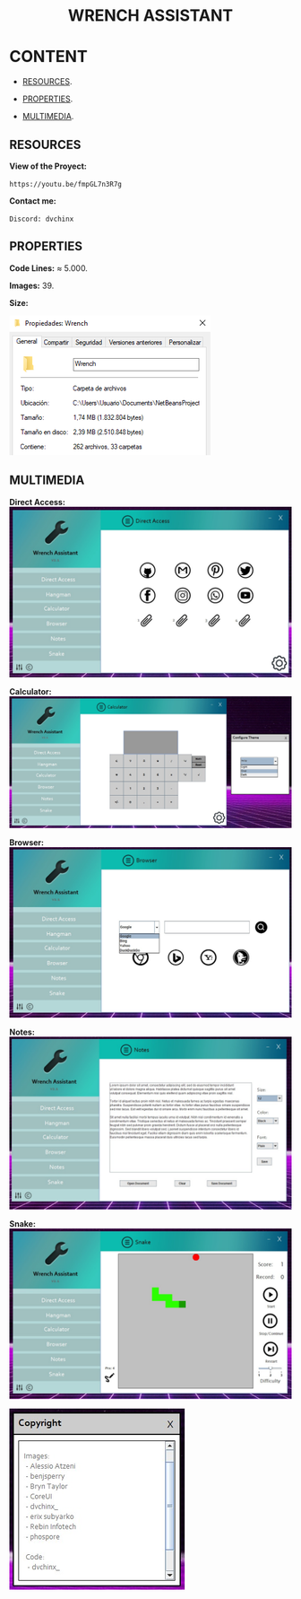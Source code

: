 <h1 align="center">WRENCH ASSISTANT</h1>

<h1>CONTENT</h1>

* [RESOURCES](https://github.com/dvchinx/Wrench/tree/master#resources).

* [PROPERTIES](https://github.com/dvchinx/Wrench/tree/master#properties).

* [MULTIMEDIA](https://github.com/dvchinx/Wrench/tree/master#multimedia).

<h2>RESOURCES</h2>

**View of the Proyect:**

`https://youtu.be/fmpGL7n3R7g`

**Contact me:**

`Discord: dvchinx`

<h2>PROPERTIES</h2>

**Code Lines:** ≈ 5.000.

**Images:** 39.

**Size:** 

![ScreenShot](https://github.com/dvchinx/Wrench/blob/master/src/image.png)

<h2>MULTIMEDIA</h2>

**Direct Access:**
![ScreenShot](https://github.com/dvchinx/Wrench/blob/master/src/img0.jpg)

**Calculator:**
![ScreenShot](https://github.com/dvchinx/Wrench/blob/master/src/img1.jpg)

**Browser:**
![ScreenShot](https://github.com/dvchinx/Wrench/blob/master/src/img2.jpg)

**Notes:**
![ScreenShot](https://github.com/dvchinx/Wrench/blob/master/src/img3.jpg)

**Snake:**
![ScreenShot](https://github.com/dvchinx/Wrench/blob/master/src/img4.jpg)

![ScreenShot](https://github.com/dvchinx/Wrench/blob/master/src/img5.jpg)

